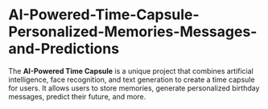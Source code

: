 # AI-Powered-Time-Capsule-Personalized-Memories-Messages-and-Predictions
The **AI-Powered Time Capsule** is a unique project that combines artificial intelligence, face recognition, and text generation to create a time capsule for users. It allows users to store memories, generate personalized birthday messages, predict their future, and more. 
